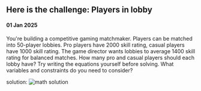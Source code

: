 ## Here is the challenge: Players in lobby
#### 01 Jan 2025

You're building a competitive gaming matchmaker. Players can be matched into 50-player lobbies. Pro players have 2000 skill rating, casual players have 1000 skill rating. The game director wants lobbies to average 1400 skill rating for balanced matches. How many pro and casual players should each lobby have? Try writing the equations yourself before solving. What variables and constraints do you need to consider?

solution: 
![math solution](https://file%2B.vscode-resource.vscode-cdn.net/Users/ahuoyiza/Documents/daily_maths_and_code/linear%20equations/01-players-in-lobby/day-1-maths.jpeg?version%3D1735752083442)